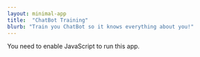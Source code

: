 ```yaml
---
layout: minimal-app
title:  "ChatBot Training"
blurb: "Train you ChatBot so it knows everything about you!"
---
```

      
<link rel="manifest" href="manifest.json"/>
	  
<script defer="defer" src="static/js/main.1078f8cd.js"></script>
	  
<link href="static/css/main.e6c13ad2.css" rel="stylesheet">
	  
<noscript>You need to enable JavaScript to run this app.</noscript>
	  
<div id="root"></div>
